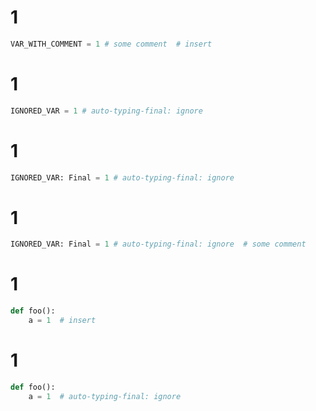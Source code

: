 # 1

```python
VAR_WITH_COMMENT = 1 # some comment  # insert
```

# 1

```python
IGNORED_VAR = 1 # auto-typing-final: ignore
```

# 1

```python
IGNORED_VAR: Final = 1 # auto-typing-final: ignore
```

# 1

```python
IGNORED_VAR: Final = 1 # auto-typing-final: ignore  # some comment
```

# 1

```python
def foo():
    a = 1  # insert
```

# 1

```python
def foo():
    a = 1  # auto-typing-final: ignore
```

